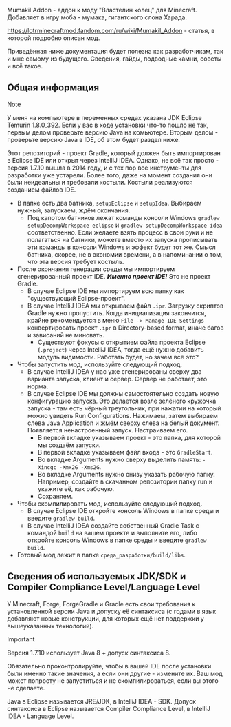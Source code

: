 Mumakil Addon - аддон к моду "Властелин колец" для Minecraft. Добавляет в игру моба - мумака, гигантского слона Харада.

https://lotrminecraftmod.fandom.com/ru/wiki/Mumakil_Addon - статья, в которой подробно описан мод.

Приведённая ниже документация будет полезна как разработчикам, так и мне самому из будущего. Сведения, гайды, подводные камни, советы и всё такое. 

<h2> Общая информация </h2>

> [!NOTE]
> У меня на компьютере в переменных средах указана JDK Eclipse Temurin 1.8.0_392. Если у вас в ходе установки что-то пошло не так, первым делом проверьте версию Java на комьютере. Вторым делом - проверьте версию Java в IDE, об этом будет раздел ниже.

Этот репозиторий - проект Gradle, который должен быть импортирован в Eclipse IDE или открыт через IntelliJ IDEA. Однако, не всё так просто - версия 1.7.10 вышла в 2014 году, и с тех пор все инструменты для разработки уже устарели. Более того, даже на момент создания они были неидеальны и требовали костыли. Костыли реализуются созданием файлов IDE.

* В папке есть два батника, `setupEclipse` и `setupIdea`. Выбираем нужный, запускаем, ждём окончания.
  * Под капотом батников лежат команды консоли Windows `gradlew setupDecompWorkspace eclipse` и `gradlew setupDecompWorkspace idea` соответственно. Если желаете взять процесс в свои руки и не полагаться на батники, можете вместо их запуска прописывать эти команды в консоли Windows и эффект будет тот же. Смысл батника, скорее, не в экономии времени, а в напоминании о том, что эта версия требует костыль.
* После окончания генерации среды мы импортируем сгенерированный проект IDE. ***Именно проект IDE!*** Это не проект Gradle.
  * В случае Eclipse IDE мы импортируем всю папку как "существующий Eclipse-проект".
  * В случае IntelliJ IDEA мы открываем файл `.ipr`. Загрузку скриптов Gradle нужно пропустить. Когда инициализация закончится, крайне рекомендуется в меню `File -> Manage IDE Settings` конвертировать проект `.ipr` в Directory-based format, иначе багов и зависаний не миновать.
    * Существуют фокусы с открытием файла проекта Eclipse (`.project`) через IntelliJ IDEA, тогда ещё нужно добавить модуль видимости. Работать будет, но зачем всё это?
* Чтобы запустить мод, используйте следующий подход.
  * В случае IntelliJ IDEA у нас уже сгенерированы сверху два варианта запуска, клиент и сервер. Сервер не работает, это норма.
  * В случае Eclipse IDE мы должны самостоятельно создать новую конфигурацию запуска. Это делается возле зелёного кружочка запуска - там есть чёрный треугольник, при нажатии на который можно увидеть Run Configurations. Нажимаем, затем выбираем слева Java Application и жмём сверху слева на белый документ. Появляется ненастроенный запуск. Настраиваем его.
    * В первой вкладке указываем проект - это папка, для которой мы создаём запуски.
    * В первой вкладке указываем файл входа - это `GradleStart`.
    * Во вкладке Arguments нужно сверху выделить память: `-Xincgc -Xmx2G -Xms2G`.
    * Во вкладке Arguments нужно снизу указать рабочую папку. Например, создайте в скачанном репозитории папку run и укажите её, как рабочую.
    * Сохраняем.
* Чтобы скомпилировать мод, используйте следующий подход.
  * В случае Eclipse IDE откройте консоль Windows в папке среды и введите `gradlew build`.
  * В случае IntelliJ IDEA создайте собственный Gradle Task с командой `build` на вашем проекте и выполните его, либо откройте консоль Windows в папке среды и введите `gradlew build`.
* Готовый мод лежит в папке `среда_разработки/build/libs`.

<h2> Сведения об используемых JDK/SDK и Compiler Compliance Level/Language Level </h2>

У Minecraft, Forge, ForgeGradle и Gradle есть свои требования к установленной версии Java и допуску её синтаксиса (с годами в язык добавляют новые конструкции, для которых ещё нет поддержки у вышеуказанных технологий).

> [!IMPORTANT]
> Версия 1.7.10 использует Java 8 + допуск синтаксиса 8.

Обязательно проконтролируйте, чтобы в вашей IDE после установки были именно такие значения, а если они другие - измените их. Ваш мод может попросту не запуститься и не скомпилироваться, если вы этого не сделаете.

Java в Eclipse называется JRE/JDK, в IntelliJ IDEA - SDK. Допуск синтаксиса в Eclipse называется Compiler Compliance Level, в IntelliJ IDEA - Language Level.
